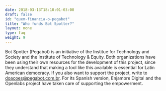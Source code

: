 ```yaml
---
date: 2018-03-13T18:10:01-03:00
draft: false
id: "quem-financia-o-pegabot"
title: "Who funds Bot Spotter?"
layout: none
type: faq
weight: 9
---
```

Bot Spotter (Pegabot) is an initiative of the Institue for Technology and Society and the Institute of Technology & Equity. Both organizations have been using their own resources for the development of this project, since they understand that making a tool like this available is essential for Latin American democracy. If you also want to support the project, write to doacoes@pegabot.com.br. For its Spanish version, Enjambre Digital and the Openlabs project have taken care of supporting the empowerment.
